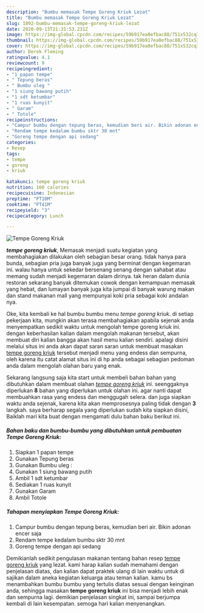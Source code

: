 ```yaml
---
description: "Bumbu memasak Tempe Goreng Kriuk Lezat"
title: "Bumbu memasak Tempe Goreng Kriuk Lezat"
slug: 1892-bumbu-memasak-tempe-goreng-kriuk-lezat
date: 2020-09-13T21:31:53.231Z
image: https://img-global.cpcdn.com/recipes/59b917ea0efbac88/751x532cq70/tempe-goreng-kriuk-foto-resep-utama.jpg
thumbnail: https://img-global.cpcdn.com/recipes/59b917ea0efbac88/751x532cq70/tempe-goreng-kriuk-foto-resep-utama.jpg
cover: https://img-global.cpcdn.com/recipes/59b917ea0efbac88/751x532cq70/tempe-goreng-kriuk-foto-resep-utama.jpg
author: Derek Fleming
ratingvalue: 4.1
reviewcount: 9
recipeingredient:
- "1 papan tempe"
- " Tepung beras"
- " Bumbu uleg "
- "1 siung bawang putih"
- "1 sdt ketumbar"
- "1 ruas kunyit"
- " Garam"
- " Totole"
recipeinstructions:
- "Campur bumbu dengan tepung beras, kemudian beri air. Bikin adonan encer saja"
- "Rendam tempe kedalam bumbu sktr 30 mnt"
- "Goreng tempe dengan api sedang"
categories:
- Resep
tags:
- tempe
- goreng
- kriuk

katakunci: tempe goreng kriuk 
nutrition: 160 calories
recipecuisine: Indonesian
preptime: "PT10M"
cooktime: "PT41M"
recipeyield: "3"
recipecategory: Lunch

---
```



![Tempe Goreng Kriuk](https://img-global.cpcdn.com/recipes/59b917ea0efbac88/751x532cq70/tempe-goreng-kriuk-foto-resep-utama.jpg)

<b><i>tempe goreng kriuk</i></b>, Memasak menjadi suatu kegiatan yang membahagiakan dilakukan oleh sebagian besar orang. tidak hanya para bunda, sebagian pria juga banyak juga yang berminat dengan kegemaran ini. walau hanya untuk sekedar bersenang senang dengan sahabat atau memang sudah menjadi kegemaran dalam dirinya. tak heran dalam dunia restoran sekarang banyak ditemukan cowok dengan kemampuan memasak yang hebat, dan lumayan banyak juga kita jumpai di banyak warung makan dan stand makanan mall yang mempunyai koki pria sebagai koki andalan nya.

Oke, kita kembali ke hal bumbu bumbu menu <i>tempe goreng kriuk</i>. di setiap pekerjaan kita, mungkin akan terasa membahagiakan apabila sejenak anda menyempatkan sedikit waktu untuk mengolah tempe goreng kriuk ini. dengan keberhasilan kalian dalam mengolah makanan tersebut, akan membuat diri kalian bangga akan hasil menu kalian sendiri. apalagi disini melalui situs ini anda akan dapat saran saran untuk membuat masakan <u>tempe goreng kriuk</u> tersebut menjadi menu yang endess dan sempurna, oleh karena itu catat alamat situs ini di hp anda sebagai sebagian pedoman anda dalam mengolah olahan baru yang enak.




Sekarang langsung saja kita start untuk membeli bahan bahan yang dibutuhkan dalam membuat olahan <u><i>tempe goreng kriuk</i></u> ini. seenggaknya diperlukan <b>8</b> bahan yang diperlukan untuk olahan ini. agar nanti dapat membuahkan rasa yang endess dan menggugah selera. dan juga siapkan waktu anda sejenak, karena kita akan memprosesnya paling tidak dengan <b>3</b> langkah. saya berharap segala yang diperlukan sudah kita siapkan disini, Baiklah mari kita buat dengan mengamati dulu bahan baku berikut ini.

<!--inarticleads1-->

##### Bahan baku dan bumbu-bumbu yang dibutuhkan untuk pembuatan Tempe Goreng Kriuk:

1. Siapkan 1 papan tempe
1. Gunakan  Tepung beras
1. Gunakan  Bumbu uleg :
1. Gunakan 1 siung bawang putih
1. Ambil 1 sdt ketumbar
1. Sediakan 1 ruas kunyit
1. Gunakan  Garam
1. Ambil  Totole




<!--inarticleads2-->

##### Tahapan menyiapkan Tempe Goreng Kriuk:

1. Campur bumbu dengan tepung beras, kemudian beri air. Bikin adonan encer saja
1. Rendam tempe kedalam bumbu sktr 30 mnt
1. Goreng tempe dengan api sedang




Demikianlah sedikit pengulasan makanan tentang bahan resep <u>tempe goreng kriuk</u> yang lezat. kami harap kalian sudah memahami dengan penjelasan diatas, dan kalian dapat praktek ulang di lain waktu untuk di sajikan dalam aneka kegiatan keluarga atau teman kalian. kamu bs menambahkan bumbu bumbu yang tertulis diatas sesuai dengan keinginan anda, sehingga masakan <b>tempe goreng kriuk</b> ini bisa menjadi lebih enak dan sempurna lagi. demikian penjelasan singkat ini, sampai berjumpa kembali di lain kesempatan. semoga hari kalian menyenangkan.
